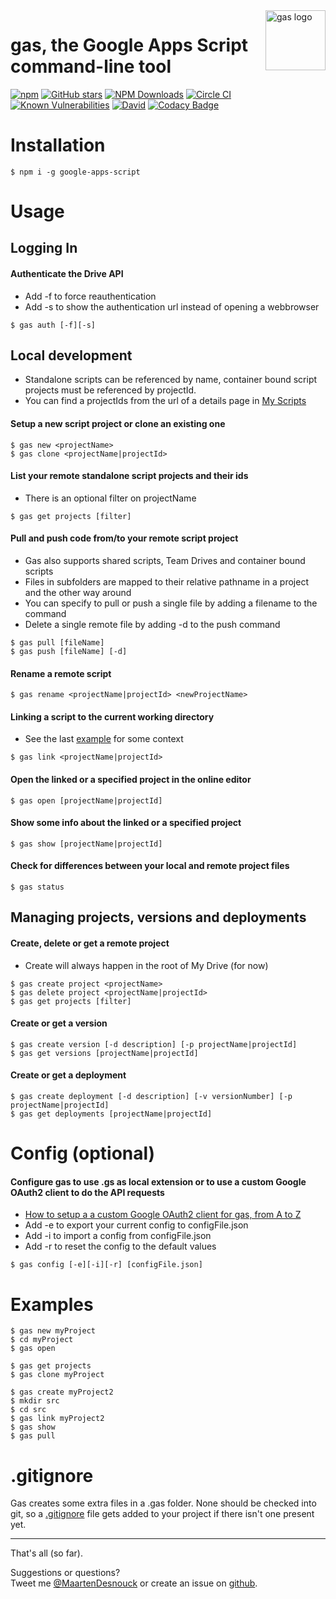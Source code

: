 <img src="./images/logo/gas-logo.png" alt="gas logo" name="gas" align="right" height="96" width="96"/>

# gas, the Google Apps Script command-line tool

[![npm](https://img.shields.io/npm/v/google-apps-script.svg)](https://www.npmjs.com/package/google-apps-script)
[![GitHub stars](https://img.shields.io/github/stars/MaartenDesnouck/google-apps-script.svg?style=social&label=Star)](https://github.com/MaartenDesnouck/google-apps-script)
[![NPM Downloads](https://img.shields.io/npm/dt/google-apps-script.svg?style=flat)](https://www.npmjs.org/package/google-apps-script)
[![Circle CI](https://circleci.com/gh/MaartenDesnouck/google-apps-script.svg?style=shield)](https://circleci.com/gh/MaartenDesnouck/google-apps-script)
[![Known Vulnerabilities](https://snyk.io/test/npm/google-apps-script/badge.svg?style=flat)](https://snyk.io/test/npm/google-apps-script)
[![David](https://img.shields.io/david/MaartenDesnouck/google-apps-script.svg)](https://david-dm.org/MaartenDesnouck/google-apps-script)
[![Codacy Badge](https://api.codacy.com/project/badge/Grade/fe9e115d56ab4dada6c22c804d5f2db9)](https://www.codacy.com/app/MaartenDesnouck/google-apps-script/dashboard)

# Installation

```
$ npm i -g google-apps-script
```

# Usage

## Logging In

#### Authenticate the Drive API
 - Add -f to force reauthentication
 - Add -s to show the authentication url instead of opening a webbrowser

```
$ gas auth [-f][-s]
```

## Local development
- Standalone scripts can be referenced by name, container bound script projects must be referenced by projectId. 
- You can find a projectIds from the url of a details page in [My Scripts](https://script.google.com/home/my)

#### Setup a new script project or clone an existing one

```
$ gas new <projectName>
$ gas clone <projectName|projectId>
```

#### List your remote standalone script projects and their ids
- There is an optional filter on projectName

```
$ gas get projects [filter]
```

#### Pull and push code from/to your remote script project
- Gas also supports shared scripts, Team Drives and container bound scripts
- Files in subfolders are mapped to their relative pathname in a project and the other way around
- You can specify to pull or push a single file by adding a filename to the command
- Delete a single remote file by adding -d to the push command

```
$ gas pull [fileName]
$ gas push [fileName] [-d]
```

#### Rename a remote script

```
$ gas rename <projectName|projectId> <newProjectName>
```

#### Linking a script to the current working directory
- See the last [example](#examples) for some context

```
$ gas link <projectName|projectId>
```

#### Open the linked or a specified project in the online editor

```
$ gas open [projectName|projectId]
```

#### Show some info about the linked or a specified project

````
$ gas show [projectName|projectId]
````

#### Check for differences between your local and remote project files
````
$ gas status
````

## Managing projects, versions and deployments

#### Create, delete or get a remote project
- Create will always happen in the root of My Drive (for now)

```
$ gas create project <projectName>
$ gas delete project <projectName|projectId>
$ gas get projects [filter]
```

#### Create or get a version

```
$ gas create version [-d description] [-p projectName|projectId]
$ gas get versions [projectName|projectId]
```

#### Create or get a deployment

```
$ gas create deployment [-d description] [-v versionNumber] [-p projectName|projectId]
$ gas get deployments [projectName|projectId]
```

# Config (optional)

#### Configure gas to use .gs as local extension or to use a custom Google OAuth2 client to do the API requests
- [How to setup a a custom Google OAuth2 client for gas, from A to Z](./README/how-to-setup-oauthclient.md)
- Add -e to export your current config to configFile.json
- Add -i to import a config from configFile.json
- Add -r to reset the config to the default values

```
$ gas config [-e][-i][-r] [configFile.json]
```

# Examples

```
$ gas new myProject
$ cd myProject
$ gas open
```

```
$ gas get projects
$ gas clone myProject
```

```
$ gas create myProject2
$ mkdir src
$ cd src
$ gas link myProject2
$ gas show
$ gas pull
```

# .gitignore

Gas creates some extra files in a .gas folder. None should be checked into git,
 so a  [.gitignore](https://github.com/MaartenDesnouck/google-apps-script/blob/master/gas.gitignore) file gets added to your project if there isn't one present yet.

<hr>
That's all (so far).

Suggestions or questions?<br>
Tweet me [@MaartenDesnouck](https://twitter.com/MaartenDesnouck) or create an issue on [github](https://github.com/MaartenDesnouck/google-apps-script/issues/new).

